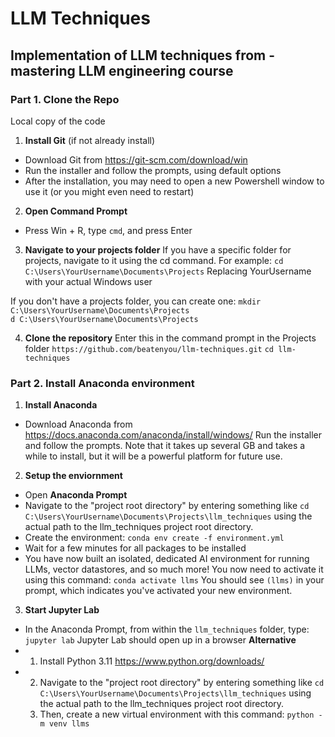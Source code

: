 # LLM Techniques

## Implementation of LLM techniques from - mastering LLM engineering course

### Part 1. Clone the Repo
Local copy of the code
1. **Install Git** (if not already install)
  * Download Git from https://git-scm.com/download/win
  * Run the installer and follow the prompts, using default options
  * After the installation, you may need to open a new Powershell window to use it (or you might even need to restart)
2. **Open Command Prompt**
  * Press Win + R, type `cmd`, and press Enter
3. **Navigate to your projects folder**
If you have a specific folder for projects, navigate to it using the cd command. For example:
`cd C:\Users\YourUsername\Documents\Projects`
Replacing YourUsername with your actual Windows user

If you don't have a projects folder, you can create one:
`mkdir C:\Users\YourUsername\Documents\Projects`  
`d C:\Users\YourUsername\Documents\Projects`
   
4. **Clone the repository**
Enter this in the command prompt in the Projects folder
`https://github.com/beatenyou/llm-techniques.git`
`cd llm-techniques`
### Part 2. Install Anaconda environment
1. **Install Anaconda**
  * Download Anaconda from https://docs.anaconda.com/anaconda/install/windows/
Run the installer and follow the prompts. Note that it takes up several GB and takes a while to install, but it will be a powerful platform for future use.
2. **Setup the enviornment**
  * Open **Anaconda Prompt**
  * Navigate to the "project root directory" by entering something like `cd C:\Users\YourUsername\Documents\Projects\llm_techniques` using the actual path to the llm_techniques project root directory.
  * Create the environment: `conda env create -f environment.yml`
  * Wait for a few minutes for all packages to be installed
  * You have now built an isolated, dedicated AI environment for running LLMs, vector datastores, and so much more! You now need to activate it using this command: `conda activate llms`
You should see `(llms)` in your prompt, which indicates you've activated your new environment.
3. **Start Jupyter Lab**
  * In the Anaconda Prompt, from within the `llm_techniques` folder, type: `jupyter lab`
Jupyter Lab should open up in a browser
**Alternative**
* 1. Install Python 3.11 https://www.python.org/downloads/
* 2. Navigate to the "project root directory" by entering something like `cd C:\Users\YourUsername\Documents\Projects\llm_techniques` using the actual path to the llm_techniques project root directory.
  3. Then, create a new virtual environment with this command: `python -m venv llms`

